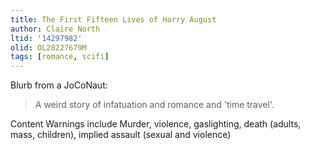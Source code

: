```yaml
---
title: The First Fifteen Lives of Harry August
author: Claire North
ltid: '14297982'
olid: OL28227679M
tags: [romance, scifi]
---
```


Blurb from a JoCoNaut:

> A weird story of infatuation and romance and 'time travel'.

Content Warnings include Murder, violence, gaslighting, death (adults, mass,
children), implied assault (sexual and violence)
